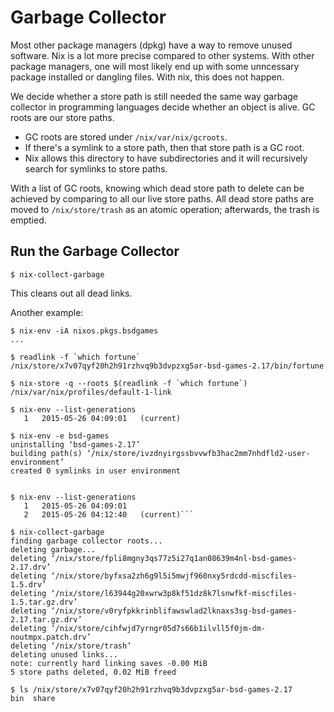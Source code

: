 # Garbage Collector

Most other package managers (dpkg) have a way to remove unused software.  Nix is a lot more precise compared to other systems. With other package managers, one will most likely end up with some unncessary package installed or dangling files.  With nix, this does not happen.

We decide whether a store path is still needed the same way garbage collector in programming languages decide whether an object is alive.  GC roots are our store paths.

* GC roots are stored under `/nix/var/nix/gcroots`.
* If there's a symlink to a store path, then that store path is a GC root.
* Nix allows this directory to have subdirectories and it will recursively search for symlinks to store paths.

With a list of GC roots, knowing which dead store path to delete can be achieved by comparing to all our live store paths.  All dead store paths are moved to `/nix/store/trash` as an atomic operation; afterwards, the trash is emptied.

## Run the Garbage Collector

```
$ nix-collect-garbage
```

This cleans out all dead links.

Another example:

```
$ nix-env -iA nixos.pkgs.bsdgames
...

$ readlink -f `which fortune`
/nix/store/x7v07qyf20h2h91rzhvq9b3dvpzxg5ar-bsd-games-2.17/bin/fortune

$ nix-store -q --roots $(readlink -f `which fortune`)
/nix/var/nix/profiles/default-1-link

$ nix-env --list-generations
   1   2015-05-26 04:09:01   (current)

$ nix-env -e bsd-games
uninstalling ‘bsd-games-2.17’
building path(s) ‘/nix/store/ivzdnyirgssbvvwfb3hac2mm7nhdfld2-user-environment’
created 0 symlinks in user environment


$ nix-env --list-generations
   1   2015-05-26 04:09:01
   2   2015-05-26 04:12:40   (current)```

$ nix-collect-garbage
finding garbage collector roots...
deleting garbage...
deleting ‘/nix/store/fpli8mgny3qs77z5i27q1an08639m4nl-bsd-games-2.17.drv’
deleting ‘/nix/store/byfxsa2zh6g9l5i5mwjf960nxy5rdcdd-miscfiles-1.5.drv’
deleting ‘/nix/store/l63944g20xwrw3p8kf51dz8k7lsnwfkf-miscfiles-1.5.tar.gz.drv’
deleting ‘/nix/store/v0ryfpkkrinblifawswlad2lknaxs3sg-bsd-games-2.17.tar.gz.drv’
deleting ‘/nix/store/cihfwjd7yrngr05d7s66b1ilvll5f0jm-dm-noutmpx.patch.drv’
deleting ‘/nix/store/trash’
deleting unused links...
note: currently hard linking saves -0.00 MiB
5 store paths deleted, 0.02 MiB freed

$ ls /nix/store/x7v07qyf20h2h91rzhvq9b3dvpzxg5ar-bsd-games-2.17
bin  share
```

